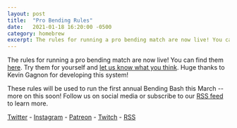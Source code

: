 ```yaml
---
layout: post
title:  "Pro Bending Rules"
date:   2021-01-18 16:20:00 -0500
category: homebrew
excerpt: The rules for running a pro bending match are now live! You can find them <a href="/pro-bending">here</a>.
---
```


The rules for running a pro bending match are now live! You can find them [here](/pro-bending). Try them for yourself and [let us know what you think](https://forms.gle/H2VMopAN7gtaRrG5A). Huge thanks to Kevin Gagnon for developing this system! 

These rules will be used to run the first annual Bending Bash this March -- more on this soon! Follow us on social media or subscribe to our [RSS feed]() to learn more.

[Twitter]() - [Instagram]() - [Patreon]() - [Twitch]() - [RSS]()
